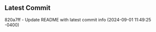 
## Latest Commit
820a7ff - Update README with latest commit info (2024-09-01 11:49:25 -0400) <Yunxi-Zhou>
